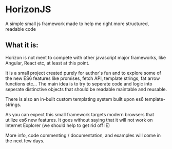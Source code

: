 # HorizonJS
A simple small js framework made to help me right more structured, readable code

## What it is:
Horizon is not ment to compete with other javascript major frameworks, like Angular, React etc, at least at this point. 

It is  a small project created purely for  author's fun and to explore some of the new ES6 features like promises, fetch API, template strings, fat arrow functions etc... The main idea is to try to seperate code and logic into seperate
distinctive objects that should be readable maintable and reusable. 

There is also an in-built custom templating system built upon es6
template-strings. 

As you can expect this small framework targets modern browsers that utilize es6 new features. It goes without saying that it will not work 
on Internet Explorer (we should help to get rid off IE)  

More info, code commenting / documentation, and examples will come in the next few days. 
